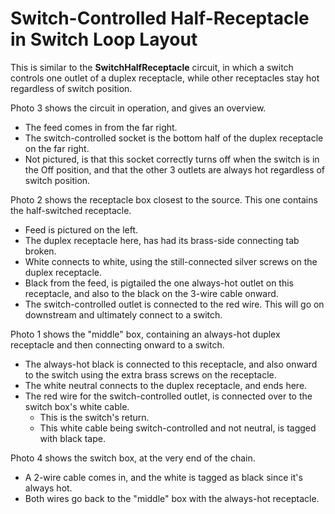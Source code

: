 # Switch-Controlled Half-Receptacle in Switch Loop Layout

This is similar to the **SwitchHalfReceptacle** circuit, in which a switch controls one outlet of a duplex receptacle, while other receptacles stay hot regardless of switch position.

Photo 3 shows the circuit in operation, and gives an overview.
  * The feed comes in from the far right.
  * The switch-controlled socket is the bottom half of the duplex receptacle on the far right.
  * Not pictured, is that this socket correctly turns off when the switch is in the Off position, and that the other 3 outlets are always hot regardless of switch position.

Photo 2 shows the receptacle box closest to the source. This one contains the half-switched receptacle.
  * Feed is pictured on the left.
  * The duplex receptacle here, has had its brass-side connecting tab broken.
  * White connects to white, using the still-connected silver screws on the duplex receptacle.
  * Black from the feed, is pigtailed the one always-hot outlet on this receptacle, and also to the black on the 3-wire cable onward.
  * The switch-controlled outlet is connected to the red wire. This will go on downstream and ultimately connect to a switch.

Photo 1 shows the "middle" box, containing an always-hot duplex receptacle and then connecting onward to a switch.
  * The always-hot black is connected to this receptacle, and also onward to the switch using the extra brass screws on the receptacle.
  * The white neutral connects to the duplex receptacle, and ends here.
  * The red wire for the switch-controlled outlet, is connected over to the switch box's white cable.
    * This is the switch's return.
    * This white cable being switch-controlled and not neutral, is tagged with black tape.

Photo 4 shows the switch box, at the very end of the chain.
  * A 2-wire cable comes in, and the white is tagged as black since it's always hot.
  * Both wires go back to the "middle" box with the always-hot receptacle.

